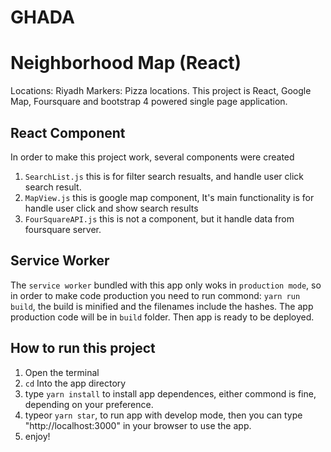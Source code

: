 # GHADA

# Neighborhood Map (React)
Locations: Riyadh 
Markers: Pizza locations. 
This project is React, Google Map, Foursquare and bootstrap 4 powered single page application.


## React Component
In order to make this project work, several components were created
1. `SearchList.js` this is for filter search resualts, and handle user click search result.
2. `MapView.js` this is google map component, It's main functionality is for handle user click
and show search results
3. `FourSquareAPI.js` this is not a component, but it handle data from foursquare server.

## Service Worker
The `service worker` bundled with this app only woks in `production mode`, so in order to make
code production you need to run commond:
 `yarn run build`, the build is minified and the filenames include the hashes.
The app production code will be in `build` folder. Then app is ready to be deployed.


## How to run this project
1. Open the terminal
2. `cd` Into the app directory
3. type  `yarn install` to install app dependences,
   either commond is fine, depending on your preference.
4. typeor `yarn star`, to run app with develop mode,
   then you can type "http://localhost:3000" in your browser to use the app.
5. enjoy!

